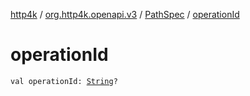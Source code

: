 [http4k](../../index.md) / [org.http4k.openapi.v3](../index.md) / [PathSpec](index.md) / [operationId](./operation-id.md)

# operationId

`val operationId: `[`String`](https://kotlinlang.org/api/latest/jvm/stdlib/kotlin/-string/index.html)`?`
